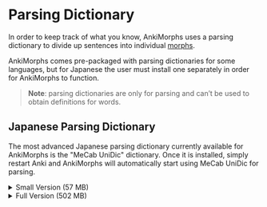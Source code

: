 # Parsing Dictionary

In order to keep track of what you know, AnkiMorphs uses a parsing dictionary to divide up sentences into
individual [morphs](../glossary.md#morph).

AnkiMorphs comes pre-packaged with parsing dictionaries for some languages, but for Japanese the user must install one
separately in order for AnkiMorphs to function.

> **Note**: parsing dictionaries are only for parsing and can’t be used to obtain definitions for words.

## Japanese Parsing Dictionary

The most advanced Japanese parsing dictionary currently available for AnkiMorphs is the "MeCab UniDic" dictionary. Once
it is installed, simply restart Anki and AnkiMorphs will automatically start using MeCab UniDic for parsing.

<details>
  <summary>Small Version (57 MB)</summary>

> The smaller (57 MB) and less sophisticated version can be installed by
    downloading [this add-on from Ankiweb](https://ankiweb.net/shared/info/13462835).
</details>

<details>
  <summary>Full Version (502 MB)</summary>

> Install the full version (502 MB) by downloading
the ['MecabUnidic3.1.0.ankiaddon'](https://github.com/ianki/MecabUnidic/releases/tag/v3.1.0) file and then in Anki go to
Tools -> Add-ons -> Install from file...
</details>
